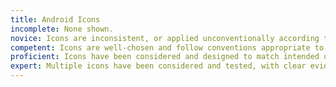 ```yaml
---
title: Android Icons
incomplete: None shown.
novice: Icons are inconsistent, or applied unconventionally according to Material guidelines for Android.
competent: Icons are well-chosen and follow conventions appropriate to Android and the product.
proficient: Icons have been considered and designed to match intended users' mental models and understanding.
expert: Multiple icons have been considered and tested, with clear evidence for how the chosen iconography matches up with user expectations and mental models.
---
```

